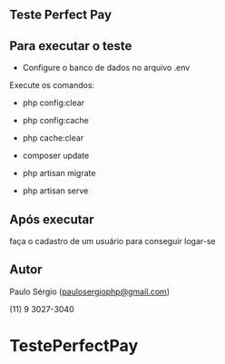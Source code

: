 
## Teste Perfect Pay

## Para executar o teste

- Configure o banco de dados no arquivo .env

Execute os comandos:
- php config:clear
- php config:cache
- php cache:clear
- composer update
- php artisan migrate

- php artisan serve

## Após executar
faça o cadastro de um usuário para conseguir logar-se

## Autor

Paulo Sérgio (paulosergiophp@gmail.com)

(11) 9 3027-3040

# TestePerfectPay

